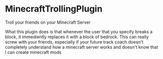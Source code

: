 # MinecraftTrollingPlugin
Troll your friends on your Minecraft Server
 
  
What this plugin does is that whenever the user that you specify breaks a block, it immediently replaces it with a block of bedrock. 
This can really screw with your friends, especially if your future track coach doesn't completely understand how a minecraft server works and doesn't know that I can create minecraft mods
 
  
   
